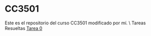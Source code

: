 # CC3501
Este es el repositorio del curso CC3501 modificado por mí. \\
Tareas Resueltas
[Tarea 0](https://github.com/fgutierrezalbornoz/CC3501/blob/master/Tarea0.py)
